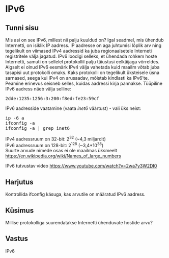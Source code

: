 ﻿# IPv6

## Tunni sisu

Mis asi on see IPv6, millest nii palju kuuldud on? Igal seadmel, mis ühendub Internetti, on isiklik IP aadress. IP aadresse on aga juhtumisi lõplik arv ning tegelikult on viimased IPv4 aadressid ka juba regionaalsetele Interneti registritele välja jagatud. IPv6 loodigi selleks, et ühendada rohkem hoste Internetti, samuti on sellelel protokollil palju täiustusi eelkäijaga võrreldes. Algselt ei olnud IPv6 eesmärk IPv4 välja vahetada kuid maailm võtab juba tasapisi uut protokolli omaks. Kaks protokolli on tegelikult üksteisele üsna sarnased, seega kui IPv4 on arusaadav, mõistab kindlasti ka IPv6'te. Peamine erinevus seisneb selles, kuidas aadressi kirja pannakse. Tüüpiline IPv6 aadress näeb välja selline:

<pre>
2dde:1235:1256:3:200:f8ed:fe23:59cf
</pre>

IPv6 aadresside vaatamine (vaata *inet6* väärtust) - vali üks neist:<br>
<pre>
ip -6 a
ifconfig -a
ifconfig -a | grep inet6
</pre>

IPv4 aadressruum on 32-bit: 2<sup>32</sup> (~4,3 miljardit)<br>
IPv6 aadressruum on 128-bit: 2<sup>128</sup> (~3,4*10<sup>38</sup>)<br>
Suurte arvude nimede osas ei ole maailmas üksmeelt <a target="_blank" href="https://en.wikipedia.org/wiki/Names_of_large_numbers">https://en.wikipedia.org/wiki/Names_of_large_numbers</a>

IPv6 tutvustav video <a target="_blank" href="https://www.youtube.com/watch?v=2wa7y3W2DI0">https://www.youtube.com/watch?v=2wa7y3W2DI0</a>

## Harjutus

Kontrollida ifconfig käsuga, kas arvutile on määratud IPv6 aadress.

## Küsimus

Millise protokolliga suurendatakse Internetti ühenduvate hostide arvu?

## Vastus

IPv6

